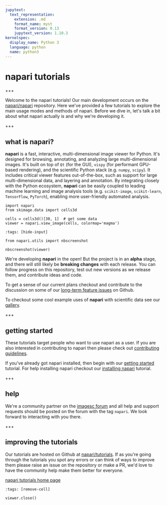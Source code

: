 ```yaml
---
jupytext:
  text_representation:
    extension: .md
    format_name: myst
    format_version: 0.13
    jupytext_version: 1.10.3
kernelspec:
  display_name: Python 3
  language: python
  name: python3
---
```


# napari tutorials

+++

Welcome to the napari tutorials! Our main development occurs on the
[napari/napari](https://github.com/napari/napari) repository. Here we've
provided a few tutorials to explore the main usage modes and methods of napari.
Before we dive in, let's talk a bit about what napari actually is and why we're
developing it.

+++

## what is napari?

**napari** is a fast, interactive, multi-dimensional image viewer for Python.
It's designed for browsing, annotating, and analyzing large multi-dimensional
images. It's built on top of `Qt` (for the GUI), `vispy` (for performant
GPU-based rendering), and the scientific Python stack (e.g. `numpy`, `scipy`).
It includes critical viewer features out-of-the-box, such as support for large
multi-dimensional data, and layering and annotation. By integrating closely with
the Python ecosystem, **napari** can be easily coupled to leading machine
learning and image analysis tools (e.g. `scikit-image`, `scikit-learn`,
`TensorFlow`, `PyTorch`), enabling more user-friendly automated analysis.

```{code-cell} python
import napari
from skimage.data import cells3d

cells = cells3d()[30, 1]  # get some data
viewer = napari.view_image(cells, colormap='magma')
```

```{code-cell} python
:tags: [hide-input]

from napari.utils import nbscreenshot

nbscreenshot(viewer)
```

We're developing **napari** in the open! But the project is in an **alpha**
stage, and there will still likely be **breaking changes** with each release.
You can follow progress on this repository, test out new versions as we release
them, and contribute ideas and code.

To get a sense of our current plans checkout and contribute to the discussion on
some of our [long-term feature
issues](https://github.com/napari/napari/issues?q=is%3Aissue+is%3Aopen+label%3A%22long-term+feature%22)
on Github.

To checkout some cool example uses of **napari** with scientific data see our
[gallery](./gallery).

+++

## getting started

These tutorials target people who want to use napari as a user. If you are also
interested in contributing to napari then please check out [contributing
guidelines](https://github.com/napari/napari/blob/master/docs/developers/contributing.md).

If you've already got napari installed, then begin with our [getting
started](./fundamentals/getting_started) tutorial. For help installing napari
checkout our [installing napari](./fundamentals/installation) tutorial.

+++

## help

We're a community partner on the [imagesc
forum](https://forum.image.sc/tags/napari) and all help and support requests
should be posted on the forum with the tag `napari`. We look forward to
interacting with you there.

+++

## improving the tutorials

Our tutorials are hosted on Github at
[napari/tutorials](https://github.com/napari/tutorials). If as you're going
through the tutorials you spot any errors or can think of ways to improve them
please raise an issue on the repository or make a PR, we'd love to have the
community help make them better for everyone.

[napari tutorials home page](http://www.napari.org/tutorials)

```{code-cell} python
:tags: [remove-cell]

viewer.close()
```
